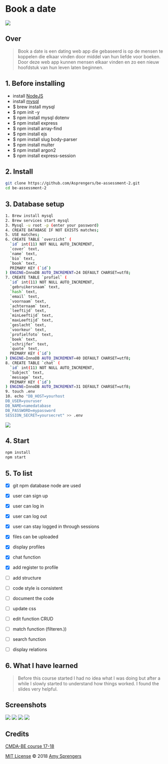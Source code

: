# Book a date
![](screenshot/slide.png)
## Over
> Book a date is een dating web app die gebaseerd is op de mensen te koppelen die elkaar vinden door middel van hun liefde voor boeken. Door deze web app kunnen mensen elkaar vinden en zo een nieuw hoofdstuk van hun leven laten beginnen.

## 1. Before installing
* install [NodeJS](https://nodejs.org/en/download/)
* install [mysql](https://dev.mysql.com/)
* $ brew install mysql
* $ npm init -y
* $ npm install mysql dotenv
* $ npm install express
* $ npm install array-find
* $ npm install ejs
* $ npm install slug body-parser
* $ npm install multer
* $ npm install argon2
* $ npm install express-session

## 2. Install
``` bash
git clone https://github.com/Asprengers/be-assessment-2.git
cd be-assessment-2

```
## 3. Database setup
``` bash
1. Brew install mysql
2. Brew services start mysql
3. Mysql -u root -p (enter your password)
4. CREATE DATABASE IF NOT EXISTS matches;
5. USE matches;
6. CREATE TABLE `overzicht` (
  `id` int(11) NOT NULL AUTO_INCREMENT,
  `cover` text,
  `name` text,
  `bio` text,
  `book` text,
  PRIMARY KEY (`id`)
) ENGINE=InnoDB AUTO_INCREMENT=24 DEFAULT CHARSET=utf8;
7. CREATE TABLE `profiel` (
  `id` int(11) NOT NULL AUTO_INCREMENT,
  `gebruikersnaam` text,
  `hash` text,
  `email` text,
  `voornaam` text,
  `achternaam` text,
  `leeftijd` text,
  `minLeeftijd` text,
  `maxLeeftijd` text,
  `geslacht` text,
  `voorkeur` text,
  `profielfoto` text,
  `boek` text,
  `schrijfer` text,
  `quote` text,
  PRIMARY KEY (`id`)
) ENGINE=InnoDB AUTO_INCREMENT=40 DEFAULT CHARSET=utf8;
8. CREATE TABLE `chat` (
  `id` int(11) NOT NULL AUTO_INCREMENT,
  `Subject` text,
  `message` text,
  PRIMARY KEY (`id`)
) ENGINE=InnoDB AUTO_INCREMENT=31 DEFAULT CHARSET=utf8;
9. touch .env
10. echo "DB_HOST=yourhost
DB_USER=youruser
DB_NAME=namedatabase
DB_PASSWORD=mypassword
SESSION_SECRET=yoursecret" >> .env
```
![](screenshot/database.png)
## 4. Start
```bash
npm install
npm start
```

## 5. To list
* [x] git npm database node are used
* [x] user can sign up
* [x] user can log in
* [x] user can log out
* [x] user can stay logged in through sessions
* [x] files can be uploaded
* [x] display profiles
* [x] chat function
* [x] add register to profile
* [ ] add structure
* [ ] code style is consistent
* [ ] document the code
* [ ] update css
* [ ] edit function CRUD
* [ ] match function (filteren.))
* [ ] search function
* [ ] display relations


## 6. What I have learned
> Before this course started I had no idea what I was doing but after a while I slowly started to understand how things worked.
I found the slides very helpful.

## Screenshots
![](screenshot/home.png)
![](screenshot/feed.png)
![](screenshot/match.png)
![](screenshot/setup.png)   

## Credits
[CMDA-BE course 17-18](https://github.com/cmda-be/course-17-18)

[MIT License](https://github.com/Asprengers/be-assessment-2/blob/master/licence.md)  © 2018 [Amy Sprengers](https://github.com/Asprengers)
